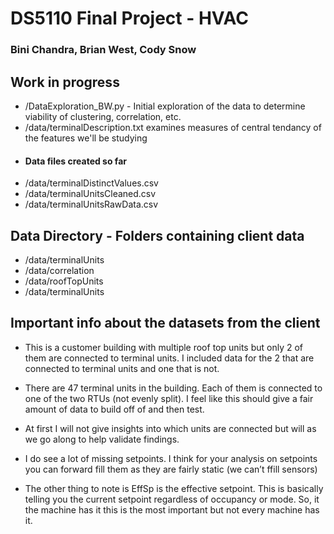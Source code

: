 # DS5110 Final Project - HVAC 
### Bini Chandra, Brian West, Cody Snow

##  Work in progress

- /DataExploration_BW.py - Initial exploration of the data to determine viability of clustering, correlation, etc.
- /data/terminalDescription.txt examines measures of central tendancy of the features we'll be studying
- #### Data files created so far
- /data/terminalDistinctValues.csv
- /data/terminalUnitsCleaned.csv
- /data/terminalUnitsRawData.csv

## Data Directory - Folders containing client data

- /data/terminalUnits
- /data/correlation
- /data/roofTopUnits
- /data/terminalUnits

## Important info about the datasets from the client

- This is a customer building with multiple roof top units but only 2 of them are connected to terminal units. I included data for the 2 that are connected to terminal units and one that is not.  
- There are 47 terminal units in the building. Each of them is connected to one of the two RTUs (not evenly split). I feel like this should give a fair amount of data to build off of and then test. 
- At first I will not give insights into which units are connected but will as we go along to help validate findings.

- I do see a lot of missing setpoints. I think for your analysis on setpoints you can forward fill them as they are fairly static (we can’t ffill sensors)
- The other thing to note is EffSp is the effective setpoint.  This is basically telling you the current setpoint regardless of occupancy or mode.  So, it the machine has it this is the most important but not every machine has it.
